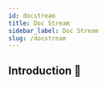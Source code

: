 ```yaml
---
id: docstream
title: Doc Stream
sidebar_label: Doc Stream
slug: /docstream
---
```


## Introduction 👀